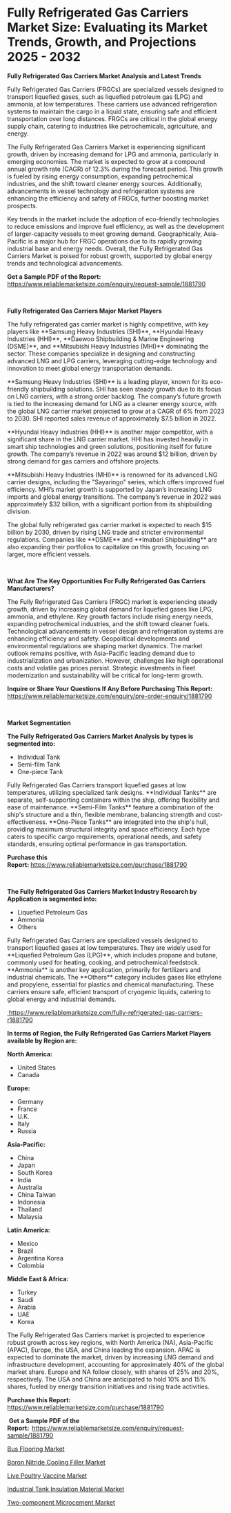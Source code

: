 <p><h1>Fully Refrigerated Gas Carriers Market Size: Evaluating its Market Trends, Growth, and Projections 2025 - 2032</h1></p><p><strong>Fully Refrigerated Gas Carriers Market Analysis and Latest Trends</strong></p>
<p><p>Fully Refrigerated Gas Carriers (FRGCs) are specialized vessels designed to transport liquefied gases, such as liquefied petroleum gas (LPG) and ammonia, at low temperatures. These carriers use advanced refrigeration systems to maintain the cargo in a liquid state, ensuring safe and efficient transportation over long distances. FRGCs are critical in the global energy supply chain, catering to industries like petrochemicals, agriculture, and energy.</p><p>The Fully Refrigerated Gas Carriers Market is experiencing significant growth, driven by increasing demand for LPG and ammonia, particularly in emerging economies. The market is expected to grow at a compound annual growth rate (CAGR) of 12.3% during the forecast period. This growth is fueled by rising energy consumption, expanding petrochemical industries, and the shift toward cleaner energy sources. Additionally, advancements in vessel technology and refrigeration systems are enhancing the efficiency and safety of FRGCs, further boosting market prospects.</p><p>Key trends in the market include the adoption of eco-friendly technologies to reduce emissions and improve fuel efficiency, as well as the development of larger-capacity vessels to meet growing demand. Geographically, Asia-Pacific is a major hub for FRGC operations due to its rapidly growing industrial base and energy needs. Overall, the Fully Refrigerated Gas Carriers Market is poised for robust growth, supported by global energy trends and technological advancements.</p></p>
<p><strong>Get a Sample PDF of the Report:&nbsp;</strong> <a href="https://www.reliablemarketsize.com/enquiry/request-sample/1881790?utm_campaign=1879&utm_medium=2&utm_source=Github&utm_content=ia&utm_term=22012025&utm_id=fully-refrigerated-gas-carriers">https://www.reliablemarketsize.com/enquiry/request-sample/1881790</a></p>
<p>&nbsp;</p>
<p><strong>Fully Refrigerated Gas Carriers Major Market Players</strong></p>
<p><p>The fully refrigerated gas carrier market is highly competitive, with key players like **Samsung Heavy Industries (SHI)**, **Hyundai Heavy Industries (HHI)**, **Daewoo Shipbuilding & Marine Engineering (DSME)**, and **Mitsubishi Heavy Industries (MHI)** dominating the sector. These companies specialize in designing and constructing advanced LNG and LPG carriers, leveraging cutting-edge technology and innovation to meet global energy transportation demands.</p><p>**Samsung Heavy Industries (SHI)** is a leading player, known for its eco-friendly shipbuilding solutions. SHI has seen steady growth due to its focus on LNG carriers, with a strong order backlog. The company’s future growth is tied to the increasing demand for LNG as a cleaner energy source, with the global LNG carrier market projected to grow at a CAGR of 6% from 2023 to 2030. SHI reported sales revenue of approximately $7.5 billion in 2022.</p><p>**Hyundai Heavy Industries (HHI)** is another major competitor, with a significant share in the LNG carrier market. HHI has invested heavily in smart ship technologies and green solutions, positioning itself for future growth. The company’s revenue in 2022 was around $12 billion, driven by strong demand for gas carriers and offshore projects.</p><p>**Mitsubishi Heavy Industries (MHI)** is renowned for its advanced LNG carrier designs, including the "Sayaringo" series, which offers improved fuel efficiency. MHI’s market growth is supported by Japan’s increasing LNG imports and global energy transitions. The company’s revenue in 2022 was approximately $32 billion, with a significant portion from its shipbuilding division.</p><p>The global fully refrigerated gas carrier market is expected to reach $15 billion by 2030, driven by rising LNG trade and stricter environmental regulations. Companies like **DSME** and **Imabari Shipbuilding** are also expanding their portfolios to capitalize on this growth, focusing on larger, more efficient vessels.</p></p>
<p>&nbsp;</p>
<p><strong>What Are The Key Opportunities For Fully Refrigerated Gas Carriers Manufacturers?</strong></p>
<p><p>The Fully Refrigerated Gas Carriers (FRGC) market is experiencing steady growth, driven by increasing global demand for liquefied gases like LPG, ammonia, and ethylene. Key growth factors include rising energy needs, expanding petrochemical industries, and the shift toward cleaner fuels. Technological advancements in vessel design and refrigeration systems are enhancing efficiency and safety. Geopolitical developments and environmental regulations are shaping market dynamics. The market outlook remains positive, with Asia-Pacific leading demand due to industrialization and urbanization. However, challenges like high operational costs and volatile gas prices persist. Strategic investments in fleet modernization and sustainability will be critical for long-term growth.</p></p>
<p><strong>Inquire or Share Your Questions If Any Before Purchasing This Report:</strong> <a href="https://www.reliablemarketsize.com/enquiry/pre-order-enquiry/1881790?utm_campaign=1879&utm_medium=2&utm_source=Github&utm_content=ia&utm_term=22012025&utm_id=fully-refrigerated-gas-carriers">https://www.reliablemarketsize.com/enquiry/pre-order-enquiry/1881790</a></p>
<p>&nbsp;</p>
<p><strong>Market Segmentation</strong></p>
<p><strong>The Fully Refrigerated Gas Carriers Market Analysis by types is segmented into:</strong></p>
<p><ul><li>Individual Tank</li><li>Semi-film Tank</li><li>One-piece Tank</li></ul></p>
<p><p>Fully Refrigerated Gas Carriers transport liquefied gases at low temperatures, utilizing specialized tank designs. **Individual Tanks** are separate, self-supporting containers within the ship, offering flexibility and ease of maintenance. **Semi-Film Tanks** feature a combination of the ship's structure and a thin, flexible membrane, balancing strength and cost-effectiveness. **One-Piece Tanks** are integrated into the ship's hull, providing maximum structural integrity and space efficiency. Each type caters to specific cargo requirements, operational needs, and safety standards, ensuring optimal performance in gas transportation.</p></p>
<p><strong>Purchase this Report:&nbsp;</strong><a href="https://www.reliablemarketsize.com/purchase/1881790?utm_campaign=1879&utm_medium=2&utm_source=Github&utm_content=ia&utm_term=22012025&utm_id=fully-refrigerated-gas-carriers">https://www.reliablemarketsize.com/purchase/1881790</a></p>
<p>&nbsp;</p>
<p><strong>The Fully Refrigerated Gas Carriers Market Industry Research by Application is segmented into:</strong></p>
<p><ul><li>Liquefied Petroleum Gas</li><li>Ammonia</li><li>Others</li></ul></p>
<p><p>Fully Refrigerated Gas Carriers are specialized vessels designed to transport liquefied gases at low temperatures. They are widely used for **Liquefied Petroleum Gas (LPG)**, which includes propane and butane, commonly used for heating, cooking, and petrochemical feedstock. **Ammonia** is another key application, primarily for fertilizers and industrial chemicals. The **Others** category includes gases like ethylene and propylene, essential for plastics and chemical manufacturing. These carriers ensure safe, efficient transport of cryogenic liquids, catering to global energy and industrial demands.</p></p>
<p><a href="https://www.reliablemarketsize.com/fully-refrigerated-gas-carriers-r1881790?utm_campaign=1879&utm_medium=2&utm_source=Github&utm_content=ia&utm_term=22012025&utm_id=fully-refrigerated-gas-carriers">&nbsp;https://www.reliablemarketsize.com/fully-refrigerated-gas-carriers-r1881790</a></p>
<p><strong>In terms of Region, the Fully Refrigerated Gas Carriers Market Players available by Region are:</strong></p>
<p>
    <p> <strong> North America: </strong>
        <ul>
            <li>United States</li>
            <li>Canada</li>
        </ul>
        </p> 
    <p> <strong> Europe: </strong>
        <ul>
            <li>Germany</li>
            <li>France</li>
            <li>U.K.</li>
            <li>Italy</li>
            <li>Russia</li>
        </ul>
        </p> 
    <p> <strong> Asia-Pacific: </strong>
        <ul>
            <li>China</li>
            <li>Japan</li>
            <li>South Korea</li>
            <li>India</li>
            <li>Australia</li>
            <li>China Taiwan</li>
            <li>Indonesia</li>
            <li>Thailand</li>
            <li>Malaysia</li>
        </ul>
        </p> 
    <p> <strong> Latin America: </strong>
        <ul>
            <li>Mexico</li>
            <li>Brazil</li>
            <li>Argentina Korea</li>
            <li>Colombia</li>
        </ul>
        </p> 
    <p> <strong> Middle East & Africa: </strong>
        <ul>
            <li>Turkey</li>
            <li>Saudi</li>
            <li>Arabia</li>
            <li>UAE</li>
            <li>Korea</li>
        </ul>
    </p>
    </p>
<p><p>The Fully Refrigerated Gas Carriers market is projected to experience robust growth across key regions, with North America (NA), Asia-Pacific (APAC), Europe, the USA, and China leading the expansion. APAC is expected to dominate the market, driven by increasing LNG demand and infrastructure development, accounting for approximately 40% of the global market share. Europe and NA follow closely, with shares of 25% and 20%, respectively. The USA and China are anticipated to hold 10% and 15% shares, fueled by energy transition initiatives and rising trade activities.</p></p>
<p><strong>Purchase this Report: </strong><a href="https://www.reliablemarketsize.com/purchase/1881790?utm_campaign=1879&utm_medium=2&utm_source=Github&utm_content=ia&utm_term=22012025&utm_id=fully-refrigerated-gas-carriers">https://www.reliablemarketsize.com/purchase/1881790</a></p>
<p>&nbsp;<strong>Get a Sample PDF of the Report:&nbsp;&nbsp;</strong><a href="https://www.reliablemarketsize.com/enquiry/request-sample/1881790?utm_campaign=1879&utm_medium=2&utm_source=Github&utm_content=ia&utm_term=22012025&utm_id=fully-refrigerated-gas-carriers">https://www.reliablemarketsize.com/enquiry/request-sample/1881790</a></p>
<p><strong></strong></p>
<p><p><a href="https://github.com/FassouRP/Market-Research-Report-List-6/blob/main/bus-flooring-market.md?utm_campaign=1879&utm_medium=2&utm_source=Github&utm_content=ia&utm_term=22012025&utm_id=fully-refrigerated-gas-carriers">Bus Flooring Market</a></p><p><a href="https://www.linkedin.com/pulse/boron-nitride-cooling-filler-market-report-anticipated-cagr-edhwf?utm_campaign=1879&utm_medium=2&utm_source=Github&utm_content=ia&utm_term=22012025&utm_id=fully-refrigerated-gas-carriers">Boron Nitride Cooling Filler Market</a></p><p><a href="https://www.linkedin.com/pulse/research-examination-onthe-live-poultry-vaccine-marketsize-share-g3daf?utm_campaign=1879&utm_medium=2&utm_source=Github&utm_content=ia&utm_term=22012025&utm_id=fully-refrigerated-gas-carriers">Live Poultry Vaccine Market</a></p><p><a href="https://www.linkedin.com/pulse/industrial-tank-insulation-material-market-outlook-growth-trends-5sebf?utm_campaign=1879&utm_medium=2&utm_source=Github&utm_content=ia&utm_term=22012025&utm_id=fully-refrigerated-gas-carriers">Industrial Tank Insulation Material Market</a></p><p><a href="https://www.linkedin.com/pulse/forecasting-trends-two-component-microcement-market-sales-revenue-sqkbf?utm_campaign=1879&utm_medium=2&utm_source=Github&utm_content=ia&utm_term=22012025&utm_id=fully-refrigerated-gas-carriers">Two-component Microcement Market</a></p></p>